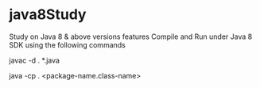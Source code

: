 # java8Study
Study on Java 8 &amp; above versions features
Compile and Run under Java 8 SDK using the following commands

javac -d . *.java

java -cp . <package-name.class-name>
